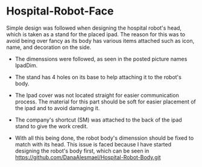 # Hospital-Robot-Face

Simple design was followed when designing the hospital robot's head, which is taken as a stand for the placed ipad. The reason for this was to avoid being over fancy as its body has various items attached such as icon, name, and decoration on the side. 

* The dimenssions were followed, as seen in the posted picture names IpadDim. 
* The stand has 4 holes on its base to help attaching it to the robot's body. 
* The Ipad cover was not located straight for easier communication process. The material for this part should be soft for easier placement of the ipad and to avoid damaging it. 
* The company's shortcut (SM) was attached to the back of the ipad stand to give the work credit. 




* With all this being done, the robot body's dimenssion should be fixed to match with its head. This issue is faced because I have started designing the robot's body first, which can be seen in https://github.com/DanaAlesmael/Hospital-Robot-Body.git 
